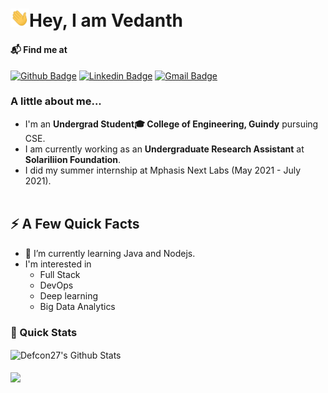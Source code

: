 <h1> <img src="https://raw.githubusercontent.com/ABSphreak/ABSphreak/master/gifs/Hi.gif" width="30px">Hey, I am Vedanth</a> </h1>
</h1>

#### 📬 Find me at
[![Github Badge](http://img.shields.io/badge/-Github-black?style=flat-square&logo=github&link=https://github.com/Defcon27/)](https://github.com/vedanth-subramaniam) 
[![Linkedin Badge](https://img.shields.io/badge/-LinkedIn-blue?style=flat-square&logo=Linkedin&logoColor=white&link=https://www.linkedin.com/in/hemanthkollipara/)](https://www.linkedin.com/in/vedanth-subramaniam-8a0a07197/)
[![Gmail Badge](https://img.shields.io/badge/-Gmail-d14836?style=flat-square&logo=Gmail&logoColor=white&link=mailto:defcon.sentinal95@gmail.com)](mailto:vedanth.1121@gmail.com)


### A little about me... <!-- <img src="https://media.giphy.com/media/VgCDAzcKvsR6OM0uWg/giphy.gif" width="50"> -->

- I'm an **Undergrad Student🎓 College of Engineering, Guindy** pursuing CSE.
- I am currently working as an **Undergraduate Research Assistant** at **Solariliion Foundation**.
- I did my summer internship at Mphasis Next Labs (May 2021 - July 2021).
<br/><br/>




## ⚡️ A Few Quick Facts

- 🌱 I’m currently learning Java and Nodejs.
- I'm interested in
  - Full Stack
  - DevOps
  - Deep learning
  - Big Data Analytics
<!--- 📙 Check out my [Resume]() --->


### 🚀 Quick Stats

<div>
<img align="center" src="https://github-readme-stats.vercel.app/api?username=vedanth-subramaniam&show_icons=true&line_height=21&theme=react" alt="Defcon27's Github Stats" />
<br/>
<br/>
<img align="center" src="https://github-readme-stats.vercel.app/api/top-langs/?username=vedanth-subramaniam&theme=react&line_height=27&layout=compact" />
</div>

<!--- ![Profile Views](https://komarev.com/ghpvc/?username=vedanth-subramaniam) -->

